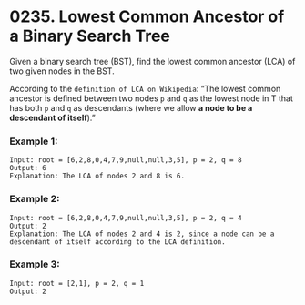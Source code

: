 # 0235. Lowest Common Ancestor of a Binary Search Tree
Given a binary search tree (BST), find the lowest common ancestor (LCA) of two given nodes in the BST.

According to the `definition of LCA on Wikipedia`: “The lowest common ancestor is defined between two nodes `p` and `q` as the lowest node in T that has both `p` and `q` as descendants (where we allow **a node to be a descendant of itself**).”

### Example 1:
```
Input: root = [6,2,8,0,4,7,9,null,null,3,5], p = 2, q = 8
Output: 6
Explanation: The LCA of nodes 2 and 8 is 6.
```

### Example 2:
```
Input: root = [6,2,8,0,4,7,9,null,null,3,5], p = 2, q = 4
Output: 2
Explanation: The LCA of nodes 2 and 4 is 2, since a node can be a descendant of itself according to the LCA definition.
```

### Example 3:
```
Input: root = [2,1], p = 2, q = 1
Output: 2
```